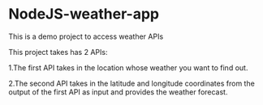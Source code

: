 # NodeJS-weather-app
This is a demo project to access weather APIs

This project takes has 2 APIs: 

1.The first API takes in the location whose weather you want to find out.

2.The second API takes in the latitude and longitude coordinates from the output of the first API as input and provides the weather forecast.

